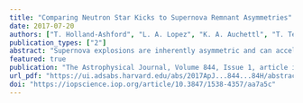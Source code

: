 ```yaml
---                                                                                                                                                                                            
title: "Comparing Neutron Star Kicks to Supernova Remnant Asymmetries"                                      
date: 2017-07-20                                                                                                                                                   
authors: ["T. Holland-Ashford", "L. A. Lopez", "K. A. Auchettl", "T. Temim", "E. Ramirez-Ruiz"]                                                                                                         
publication_types: ["2"]                                                                                                                                                                       
abstract: "Supernova explosions are inherently asymmetric and can accelerate new-born neutron stars (NSs) to hundreds of km s$^{-1}$. Two prevailing theories to explain NS kicks are ejecta asymmetries (e.g., conservation of momentum between NS and ejecta) and anisotropic neutrino emission. Observations of supernova remnants (SNRs) can give us insights into the mechanism that generates these NS kicks. In this paper, we investigate the relationship between NS kick velocities and the X-ray morphologies of 18 SNRs observed with the Chandra X-ray Observatory and the Röntgen Satellite (ROSAT). We measure SNR asymmetries using the power-ratio method (a multipole expansion technique), focusing on the dipole, quadrupole, and octupole power ratios. Our results show no correlation between the magnitude of the power ratios and NS kick velocities, but we find that for Cas A and G292.0+1.8, whose emission traces the ejecta distribution, their NSs are preferentially moving opposite to the bulk of the X-ray emission. In addition, we find a similar result for PKS 1209-51, CTB 109, and Puppis A; however, their emission is dominated by circumstellar/interstellar material, so their asymmetries may not reflect their ejecta distributions. Our results are consistent with the theory that NS kicks are a consequence of ejecta asymmetries as opposed to anisotropic neutrino emission. In the future, additional observations to measure NS proper motions within ejecta-dominated SNRs are necessary to robustly constrain the NS kick mechanism."                                                                
featured: true                                                                                                                                                                                 
publication: "The Astrophysical Journal, Volume 844, Issue 1, article id. 84, 16 pp. (2017)."                                                                                                                               
url_pdf: "https://ui.adsabs.harvard.edu/abs/2017ApJ...844...84H/abstract"                                                                                                                               
doi: "https://iopscience.iop.org/article/10.3847/1538-4357/aa7a5c"                                                                                                                                                                         
---    
```

